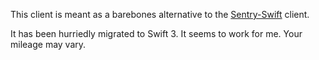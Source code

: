 This client is meant as a barebones alternative to the [Sentry-Swift](https://github.com/getsentry/sentry-swift) client.

It has been hurriedly migrated to Swift 3. It seems to work for me. Your mileage may vary.
